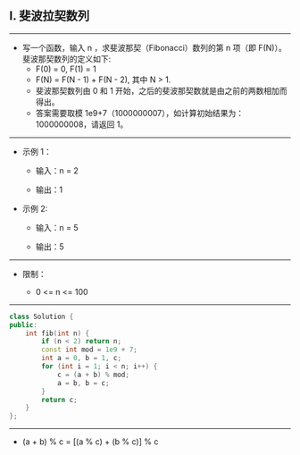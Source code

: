 ## I. 斐波拉契数列

--------------------

- 写一个函数，输入 n ，求斐波那契（Fibonacci）数列的第 n 项（即 F(N)）。斐波那契数列的定义如下:
    - F(0) = 0,   F(1) = 1
    - F(N) = F(N - 1) + F(N - 2), 其中 N > 1.
    - 斐波那契数列由 0 和 1 开始，之后的斐波那契数就是由之前的两数相加而得出。
    - 答案需要取模 1e9+7（1000000007），如计算初始结果为：1000000008，请返回 1。

--------------------

- 示例 1：

    - 输入：n = 2

    - 输出：1

- 示例 2:

    - 输入：n = 5

    - 输出：5

--------------------

- 限制：

    - 0 <= n <= 100

--------------------

```cpp
class Solution {
public:
    int fib(int n) {
        if (n < 2) return n;
        const int mod = 1e9 + 7;
        int a = 0, b = 1, c;
        for (int i = 1; i < n; i++) {
            c = (a + b) % mod;
            a = b, b = c;
        }
        return c;
    }
};
```
--------------------

- (a + b) % c = [(a % c) + (b % c)] % c

